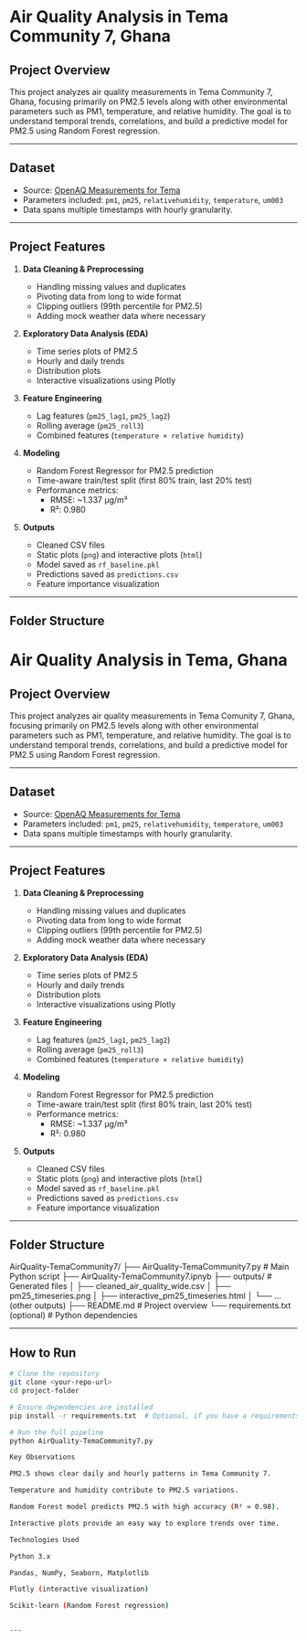 # Air Quality Analysis in Tema Community 7, Ghana

## Project Overview
This project analyzes air quality measurements in Tema Community 7, Ghana, focusing primarily on PM2.5 levels along with other environmental parameters such as PM1, temperature, and relative humidity. The goal is to understand temporal trends, correlations, and build a predictive model for PM2.5 using Random Forest regression.

---

## Dataset
- Source: [OpenAQ Measurements for Tema](openaq_location_4948390_measurements.csv)
- Parameters included: `pm1`, `pm25`, `relativehumidity`, `temperature`, `um003`
- Data spans multiple timestamps with hourly granularity.

---

## Project Features
1. **Data Cleaning & Preprocessing**
   - Handling missing values and duplicates
   - Pivoting data from long to wide format
   - Clipping outliers (99th percentile for PM2.5)
   - Adding mock weather data where necessary

2. **Exploratory Data Analysis (EDA)**
   - Time series plots of PM2.5
   - Hourly and daily trends
   - Distribution plots
   - Interactive visualizations using Plotly

3. **Feature Engineering**
   - Lag features (`pm25_lag1`, `pm25_lag2`)
   - Rolling average (`pm25_roll3`)
   - Combined features (`temperature × relative humidity`)

4. **Modeling**
   - Random Forest Regressor for PM2.5 prediction
   - Time-aware train/test split (first 80% train, last 20% test)
   - Performance metrics:
     - RMSE: ~1.337 µg/m³
     - R²: 0.980

5. **Outputs**
   - Cleaned CSV files
   - Static plots (`png`) and interactive plots (`html`)
   - Model saved as `rf_baseline.pkl`
   - Predictions saved as `predictions.csv`
   - Feature importance visualization

---

## Folder Structure
# Air Quality Analysis in Tema, Ghana

## Project Overview
This project analyzes air quality measurements in Tema Comunity 7, Ghana, focusing primarily on PM2.5 levels along with other environmental parameters such as PM1, temperature, and relative humidity. The goal is to understand temporal trends, correlations, and build a predictive model for PM2.5 using Random Forest regression.

---

## Dataset
- Source: [OpenAQ Measurements for Tema](openaq_location_4948390_measurements.csv)
- Parameters included: `pm1`, `pm25`, `relativehumidity`, `temperature`, `um003`
- Data spans multiple timestamps with hourly granularity.

---

## Project Features
1. **Data Cleaning & Preprocessing**
   - Handling missing values and duplicates
   - Pivoting data from long to wide format
   - Clipping outliers (99th percentile for PM2.5)
   - Adding mock weather data where necessary

2. **Exploratory Data Analysis (EDA)**
   - Time series plots of PM2.5
   - Hourly and daily trends
   - Distribution plots
   - Interactive visualizations using Plotly

3. **Feature Engineering**
   - Lag features (`pm25_lag1`, `pm25_lag2`)
   - Rolling average (`pm25_roll3`)
   - Combined features (`temperature × relative humidity`)

4. **Modeling**
   - Random Forest Regressor for PM2.5 prediction
   - Time-aware train/test split (first 80% train, last 20% test)
   - Performance metrics:
     - RMSE: ~1.337 µg/m³
     - R²: 0.980

5. **Outputs**
   - Cleaned CSV files
   - Static plots (`png`) and interactive plots (`html`)
   - Model saved as `rf_baseline.pkl`
   - Predictions saved as `predictions.csv`
   - Feature importance visualization

---
## Folder Structure
AirQuality-TemaCommunity7/
├── AirQuality-TemaCommunity7.py # Main Python script
├── AirQuality-TemaCommunity7.ipnyb 
├── outputs/ # Generated files
│ ├── cleaned_air_quality_wide.csv
│ ├── pm25_timeseries.png
│ ├── interactive_pm25_timeseries.html
│ └── ... (other outputs)
├── README.md # Project overview
└── requirements.txt (optional) # Python dependencies


---

## How to Run
```bash
# Clone the repository
git clone <your-repo-url>
cd project-folder

# Ensure dependencies are installed
pip install -r requirements.txt  # Optional, if you have a requirements file

# Run the full pipeline
python AirQuality-TemaCommunity7.py

Key Observations

PM2.5 shows clear daily and hourly patterns in Tema Community 7.

Temperature and humidity contribute to PM2.5 variations.

Random Forest model predicts PM2.5 with high accuracy (R² ≈ 0.98).

Interactive plots provide an easy way to explore trends over time.

Technologies Used

Python 3.x

Pandas, NumPy, Seaborn, Matplotlib

Plotly (interactive visualization)

Scikit-learn (Random Forest regression)


---


